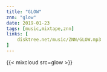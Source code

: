 ```yaml
---
title: "GLOW"
znn: "glow"
date: 2019-01-23
tags: [music,mixtape,znn]
links: [
	disktree.net/music/ZNN/GLOW.mp3
]
---
```

{{< mixcloud src=glow >}}
